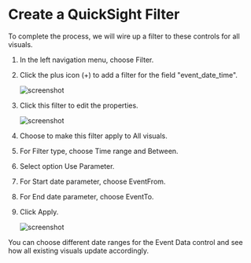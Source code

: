 # Create a QuickSight Filter

To complete the process, we will wire up a filter to these controls for all visuals.

1. In the left navigation menu, choose Filter.

2. Click the plus icon (+) to add a filter for the field "event_date_time".
 
    ![screenshot](img/26.png)

3. Click this filter to edit the properties.
 
    ![screenshot](img/27.png)

4. Choose to make this filter apply to All visuals.

5. For Filter type, choose Time range and Between. 

6. Select option Use Parameter.

7. For Start date parameter, choose EventFrom.

8. For End date parameter, choose EventTo.

9. Click Apply.

    ![screenshot](img/28.png)

You can choose different date ranges for the Event Data control and see how all existing visuals update accordingly.
